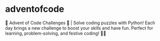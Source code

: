 # adventofcode
🌟 Advent of Code Challenges 🐍 | Solve coding puzzles with Python! Each day brings a new challenge to boost your skills and have fun. Perfect for learning, problem-solving, and festive coding! 🎄✨
